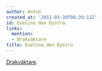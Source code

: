 ```yaml
---
author: Anton
created_at: '2011-03-30T08:39:11Z'
id: Evelina den Dystra
links:
  mention:
  - Drakväktare
title: Evelina den Dystra
---
```


[Drakväktare].

  [Drakväktare]: Drakväktare
